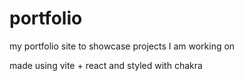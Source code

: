 # portfolio

my portfolio site to showcase projects I am working on

made using vite + react and styled with chakra
